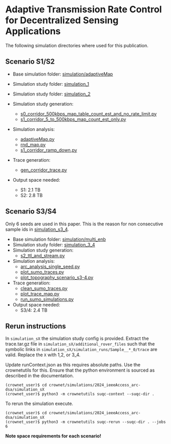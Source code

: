 # Adaptive Transmission Rate Control for Decentralized Sensing Applications

The following simulation directories where used for this publication.

## Scenario S1/S2

* Base simulation folder: [simulation/adaptiveMap](../adaptiveMap)
* Simulation study folder: [simulation_1](./simulation_s1)
* Simulation study folder: [simulation_2](./simulation_s2)
* Simulation study generation: 
    * [s0_corridor_500kbps_map_table_count_est_and_no_rate_limit.py](../adaptiveMap/study/s0_corridor_500kbps_map_table_count_est_and_no_rate_limit.py)
    * [s1_corridor_5_to_500kbps_map_count_est_only.py](../adaptiveMap/study/s1_corridor_5_to_500kbps_map_count_est_only.py)
* Simulation analysis:
    * [adaptiveMap.py](../adaptiveMap/analysis/adaptiveMap.py)
    * [rnd_map.py](../adaptiveMap/analysis/rnd_map.py)
    * [s1_corridor_ramp_down.py](../adaptiveMap/analysis/s1_corridor_ramp_down.py)
* Trace generation:
    * [gen_corridor_trace.py](../adaptiveMap/study/gen_corridor_trace.py)

* Output space needed:
    * S1: 2.1 TB
    * S2: 2.8 TB

## Scenario S3/S4

Only 6 seeds are used in this paper. This is the reason for non consecutive sample ids in [simulation_s3_4](./simulation_s3_4).

* Base simulation folder: [simulation/multi_enb](../multi_enb)
* Simulation study folder: [simulation_3_4](./simulation_s3_4)
* Simulation study generation: 
    * [s2_ttl_and_stream.py](../multi_enb/study/s2_ttl_and_stream.py)
* Simulation analysis:
    * [arc_analysis_single_seed.py](../multi_enb/analysis/arc_analysis_single_seed.py)
    * [plot_sumo_traces.py](../multi_enb/analysis/plot_sumo_traces.py)
    * [plot_topography_scenario_s3-4.py](../multi_enb/analysis/plot_topography_scenario_s3-4.py)
* Trace generation:
    * [clean_sumo_traces.py](crownet/simulations/multi_enb/sumo/clean_sumo_traces.py)
    * [plot_trace_map.py](crownet/simulations/multi_enb/sumo/plot_trace_map.py)
    * [run_sumo_simulations.py](crownet/simulations/multi_enb/sumo/run_sumo_simulations.py)
* Output space needed:
    * S3/4: 2.4 TB

## Rerun instructions

In `simulation_sX` the simulation study config is provided. Extract
the trace.tar.gz file in `simulation_sX/additional_rover_files` such that the
symbolic links in `simulation_sX/simulation_runs/Sample__*_0/trace` are valid. 
Replace the `X` with 1,2, or 3_4.

Update runContext.json as this requires absolute paths. Use the crownetutils for this. 
Ensure that the python environment is sourced as described in the documentation. 

```
(crownet_user)$ cd crownet/simulations/2024_ieeeAccess_arc-dsa/simulation_sX
(crownet_user)$ python3 -m crownetutils suqc-context --suqc-dir .
```

To rerun the simulation execute. 

```
(crownet_user)$ cd crownet/simulations/2024_ieeeAccess_arc-dsa/simulation_sX
(crownet_user)$ python3 -m crownetutils suqc-rerun --suqc-dir . --jobs 6

```
**Note space requirements for each scenario!**